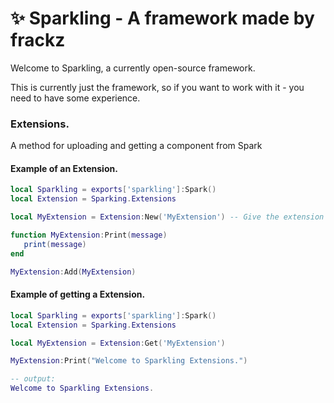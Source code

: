 # ✨ Sparkling - A framework made by frackz
Welcome to Sparkling, a currently open-source framework.

This is currently just the framework, so if you want to work with it - you need to have some experience.


### Extensions.
A method for uploading and getting a component from Spark

#### Example of an Extension.
```lua
local Sparkling = exports['sparkling']:Spark()
local Extension = Sparking.Extensions

local MyExtension = Extension:New('MyExtension') -- Give the extension name

function MyExtension:Print(message)
   print(message)
end

MyExtension:Add(MyExtension)
```
#### Example of getting a Extension.
```lua
local Sparkling = exports['sparkling']:Spark()
local Extension = Sparking.Extensions

local MyExtension = Extension:Get('MyExtension')

MyExtension:Print("Welcome to Sparkling Extensions.")

-- output:
Welcome to Sparkling Extensions.
```
